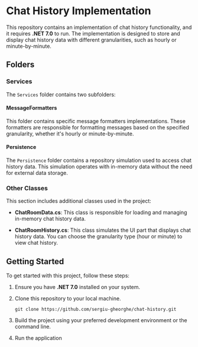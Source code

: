# Chat History Implementation

This repository contains an implementation of chat history functionality, and it requires **.NET 7.0** to run. The implementation is designed to store and display chat history data with different granularities, such as hourly or minute-by-minute.


## Folders

### Services

The `Services` folder contains two subfolders:

#### MessageFormatters

This folder contains specific message formatters implementations. These formatters are responsible for formatting messages based on the specified granularity, whether it's hourly or minute-by-minute.

#### Persistence

The `Persistence` folder contains a repository simulation used to access chat history data. This simulation operates with in-memory data without the need for external data storage.

### Other Classes

This section includes additional classes used in the project:

- **ChatRoomData.cs**: This class is responsible for loading and managing in-memory chat history data.

- **ChatRoomHistory.cs**: This class simulates the UI part that displays chat history data. You can choose the granularity type (hour or minute) to view chat history.

## Getting Started

To get started with this project, follow these steps:

1. Ensure you have **.NET 7.0** installed on your system.

2. Clone this repository to your local machine.

   ```shell
   git clone https://github.com/sergiu-gheorghe/chat-history.git
   ```

3. Build the project using your preferred development environment or the command line.

4. Run the application

